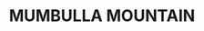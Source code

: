---
facts:
- Mumbulla Mountain is located in the South Coast region of New South Wales, Australia.
- It is situated near the town of Bega.
- The mountain is known for its scenic views and hiking trails.
- Mumbulla Mountain is part of the traditional lands of the Yuin people.
- The area is known for its diverse flora and fauna.
- The mountain's summit offers panoramic views of the surrounding countryside.
- Mumbulla Mountain is a popular spot for birdwatching.
- The area has a rich Indigenous history.
- The name "Mumbulla" is believed to be derived from an Aboriginal word.
- The mountain is a significant landmark in the region.
historical_events: []
lastmod: '2025-04-09T09:17:42+00:00'
latitude: -36.737758
layout: suburb
longitude: 149.699222
notable_people: []
postcode: '2550'
state: NSW
title: MUMBULLA MOUNTAIN
tourist_locations:
- name: Bega Valley Regional Gallery
- name: Bega Cheese Heritage Centre
  url: https://www.begacheese.com.au/
url: /nsw/mumbulla-mountain/
---